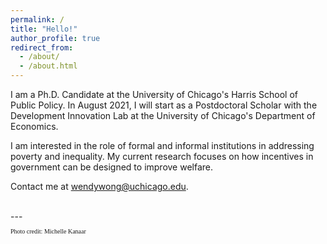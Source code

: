 ```yaml
---
permalink: /
title: "Hello!"
author_profile: true
redirect_from: 
  - /about/
  - /about.html
---
```


I am a Ph.D. Candidate at the <a href="https://harris.uchicago.edu/" style="text-decoration: none">University of Chicago's Harris School of Public Policy</a>. In August 2021, I will start as a Postdoctoral Scholar with the Development Innovation Lab at the <a href="https://economics.uchicago.edu/" style="text-decoration: none">University of Chicago's Department of Economics</a>. 

I am interested in the role of formal and informal institutions in addressing poverty and inequality. My current research focuses on how incentives in government can be designed to improve welfare.


Contact me at <a href="mailto:wendywong@uchicago.edu" style="text-decoration: none">wendywong@uchicago.edu</a>.


<br>
---
<br>
<link rel="stylesheet"
  href="https://fonts.googleapis.com/css?family=Petit+Formal+Script">

<p style = "font-family:'Petit Formal Script'; font-size:10px">Photo credit: <a href="https://www.michellekanaar.com/index" style="text-decoration: none">Michelle Kanaar</a></p>
